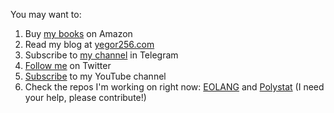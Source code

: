 You may want to:
1. Buy [my books](https://www.amazon.com/Yegor-Bugayenko/e/B01AM1QMDK) on Amazon
2. Read my blog at [yegor256.com](https://www.yegor256.com)
3. Subscribe to [my channel](https://t.me/yegor256news) in Telegram
4. [Follow me](https://twitter.com/intent/follow?screen_name=yegor256) on Twitter
5. [Subscribe](https://www.youtube.com/c/yegor256?sub_confirmation=1) to my YouTube channel
6. Check the repos I'm working on right now:
[EOLANG](https://github.com/cqfn/eo) and
[Polystat](https://github.com/polystat) (I need your help, please contribute!)
